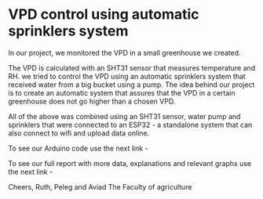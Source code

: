 # VPD control using automatic sprinklers system

In our project, we monitored the VPD in a small greenhouse we created.

The VPD is calculated with an SHT31 sensor that measures temperature and RH.
we tried to control the VPD using an automatic sprinklers system that received water from a big bucket using a pump.
The idea behind our project is to create an automatic system that assures that the VPD in a certain greenhouse does not go higher than a chosen VPD. 

All of the above was combined using an SHT31 sensor, water pump and sprinklers that were connected to an ESP32 - a standalone system that can also connect to wifi and upload data online.

To see our Arduino code use the next link - 

To see our full report with more data, explanations and relevant graphs use the next link - 

Cheers,
Ruth, Peleg and Aviad
The Faculty of agriculture
